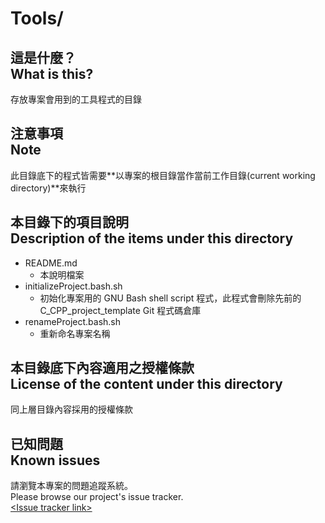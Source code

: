 # Tools/
## 這是什麼？<br />What is this?
存放專案會用到的工具程式的目錄

## 注意事項<br />Note
此目錄底下的程式皆需要**以專案的根目錄當作當前工作目錄(current working directory)**來執行

## 本目錄下的項目說明<br />Description of the items under this directory
* README.md
	* 本說明檔案
* initializeProject.bash.sh
	* 初始化專案用的 GNU Bash shell script 程式，此程式會刪除先前的 C_CPP_project_template Git 程式碼倉庫
* renameProject.bash.sh
	* 重新命名專案名稱

## 本目錄底下內容適用之授權條款<br />License of the content under this directory
同上層目錄內容採用的授權條款

## 已知問題<br />Known issues
請瀏覽本專案的問題追蹤系統。  
Please browse our project's issue tracker.  
[&lt;Issue tracker link&gt;](about:blank)